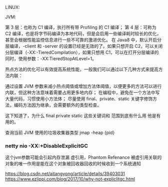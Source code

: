 

LINUX:


JVM:

第 3 层：也称为 C1 编译，执行所有带 Profiling 的 C1 编译；
第 4 层：可称为 C2 编译，也是将字节码编译为本地代码，但是会启用一些编译耗时较长的优化，甚至会根据性能监控信息进行一些不可靠的激进优化。
在 Java8 中，默认开启分层编译，-client 和 -server 的设置已经是无效的了。如果只想开启 C2，可以关闭分层编译（-XX:-TieredCompilation），如果只想用 C1，可以在打开分层编译的同时，使用参数：-XX:TieredStopAtLevel=1。


热点方法的优化可以有效提高系统性能，一般我们可以通过以下几种方式来提高方法内联：

通过设置 JVM 参数来减小热点阈值或增加方法体阈值，以便更多的方法可以进行内联，但这种方法意味着需要占用更多地内存；
在编程中，避免在一个方法中写大量代码，习惯使用小方法体；
尽量使用 final、private、static 关键字修饰方法，编码方法因为继承，会需要额外的类型检查。

这下知道了，为什么 final private static 这些关键词和 范围到底有什么用
他是有用的。

查询当前 JVM 使用的垃圾收集器类型
jmap -heap {pid}


### netty nio -XX:+DisableExplicitGC
这个jvm参数可能会引起内存泄漏
虚引用，Phantom Refenance 被虚引用关联的对象的唯一作用是能在这个对象被回收器回收的时候收到一个系统通知

https://blog.csdn.net/aitangyong/article/details/39403031
https://www.ezlippi.com/blog/2017/10/why-not-expliclitgc.html